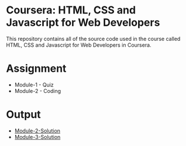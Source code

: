 # Coursera: HTML, CSS and Javascript for Web Developers
This repository contains all of the source code used in the course called HTML, CSS and Javascript for Web Developers in Coursera.

# Assignment
* Module-1 - Quiz 
* Module-2 - Coding

# Output
* [Module-2-Solution](https://christianlloydsalon.github.io/Coursera-HTML-CSS-and-Javascript-for-Web-Developers/Module-2-Solution/index.html)
* [Module-3-Solution](https://christianlloydsalon.github.io/Coursera-HTML-CSS-and-Javascript-for-Web-Developers/Module-3-Solution/index.html)
